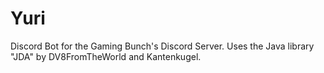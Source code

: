 # Yuri
Discord Bot for the Gaming Bunch's Discord Server. Uses the Java library "JDA" by DV8FromTheWorld and Kantenkugel.
